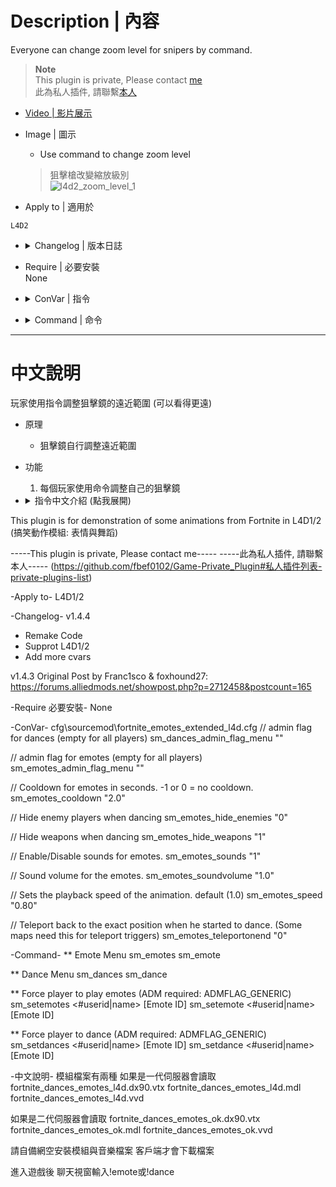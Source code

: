 
# Description | 內容
Everyone can change zoom level for snipers by command.

> __Note__ <br/>
This plugin is private, Please contact [me](https://github.com/fbef0102/Game-Private_Plugin#私人插件列表-private-plugins-list)<br/>
此為私人插件, 請聯繫[本人](https://github.com/fbef0102/Game-Private_Plugin#私人插件列表-private-plugins-list)

* [Video | 影片展示](https://youtu.be/RJzJAp-aWhI)

* Image | 圖示
	* Use command to change zoom level
    > 狙擊槍改變縮放級別
	<br/>![l4d2_zoom_level_1](image/l4d2_zoom_level_1.jpg)

* Apply to | 適用於
```
L4D2
```

* <details><summary>Changelog | 版本日誌</summary>
    * v1.1
	    * Request by 壹梦
	    * Add cmd: sm_zoom

    * v0.0
	    * [By BHaType](https://forums.alliedmods.net/showthread.php?p=2719630)
</details>

* Require | 必要安裝
    <br/>None

* <details><summary>ConVar | 指令</summary>

    None
</details>

* <details><summary>Command | 命令</summary>
    
    * **Change Zoom Level**
		```php
        sm_zoom <number>
		```
</details>

- - - -
# 中文說明
玩家使用指令調整狙擊鏡的遠近範圍 (可以看得更遠)

* 原理
    * 狙擊鏡自行調整遠近範圍

* 功能
	1. 每個玩家使用命令調整自己的狙擊鏡

* <details><summary>指令中文介紹 (點我展開)</summary>

    * **狙擊槍改變縮放級別，指定數字，數字越小，看得越遠**
        ```php
        sm_zoom <數字>
        ```
</details>


This plugin is for demonstration of some animations from Fortnite in L4D1/2
(搞笑動作模組: 表情與舞蹈)

-----This plugin is private, Please contact me-----
-----此為私人插件, 請聯繫本人-----
(https://github.com/fbef0102/Game-Private_Plugin#私人插件列表-private-plugins-list)

-Apply to-
L4D1/2

-Changelog-
v1.4.4
- Remake Code
- Supprot L4D1/2
- Add more cvars

v1.4.3
Original Post by Franc1sco & foxhound27: https://forums.alliedmods.net/showpost.php?p=2712458&postcount=165

-Require 必要安裝-
None

-ConVar-
cfg\sourcemod\fortnite_emotes_extended_l4d.cfg
// admin flag for dances (empty for all players)
sm_dances_admin_flag_menu ""

// admin flag for emotes (empty for all players)
sm_emotes_admin_flag_menu ""

// Cooldown for emotes in seconds. -1 or 0 = no cooldown.
sm_emotes_cooldown "2.0"

// Hide enemy players when dancing
sm_emotes_hide_enemies "0"

// Hide weapons when dancing
sm_emotes_hide_weapons "1"

// Enable/Disable sounds for emotes.
sm_emotes_sounds "1"

// Sound volume for the emotes.
sm_emotes_soundvolume "1.0"

// Sets the playback speed of the animation. default (1.0)
sm_emotes_speed "0.80"

// Teleport back to the exact position when he started to dance. (Some maps need this for teleport triggers)
sm_emotes_teleportonend "0"

-Command-
** Emote Menu
	sm_emotes
	sm_emote
	
** Dance Menu
	sm_dances
	sm_dance
	
** Force player to play emotes (ADM required: ADMFLAG_GENERIC)
	sm_setemotes <#userid|name> [Emote ID]
	sm_setemote <#userid|name> [Emote ID]
	
** Force player to dance (ADM required: ADMFLAG_GENERIC)
	sm_setdances <#userid|name> [Emote ID]
	sm_setdance <#userid|name> [Emote ID]
	
-中文說明-
模組檔案有兩種
如果是一代伺服器會讀取
	fortnite_dances_emotes_l4d.dx90.vtx
	fortnite_dances_emotes_l4d.mdl
	fortnite_dances_emotes_l4d.vvd
	
如果是二代伺服器會讀取
	fortnite_dances_emotes_ok.dx90.vtx
	fortnite_dances_emotes_ok.mdl
	fortnite_dances_emotes_ok.vvd

請自備網空安裝模組與音樂檔案
客戶端才會下載檔案

進入遊戲後
聊天視窗輸入!emote或!dance

